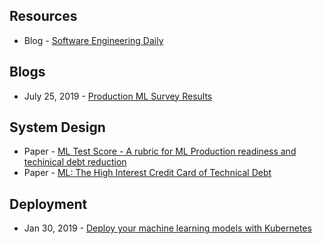 ## Resources
- Blog - [Software Engineering Daily](https://softwareengineeringdaily.com/)

## Blogs
- July 25, 2019 - [Production ML Survey Results](https://www.ethanrosenthal.com/2019/07/25/production-ml-survey/)

## System Design
- Paper - [ML Test Score - A rubric for ML Production readiness and techinical debt reduction](https://research.google/pubs/pub46555/)
- Paper - [ML: The High Interest Credit Card of Technical Debt](https://research.google/pubs/pub43146/)


## Deployment
- Jan 30, 2019 - [Deploy your machine learning models with Kubernetes](https://cnvrg.io/deploy-models-with-kubernetes/)